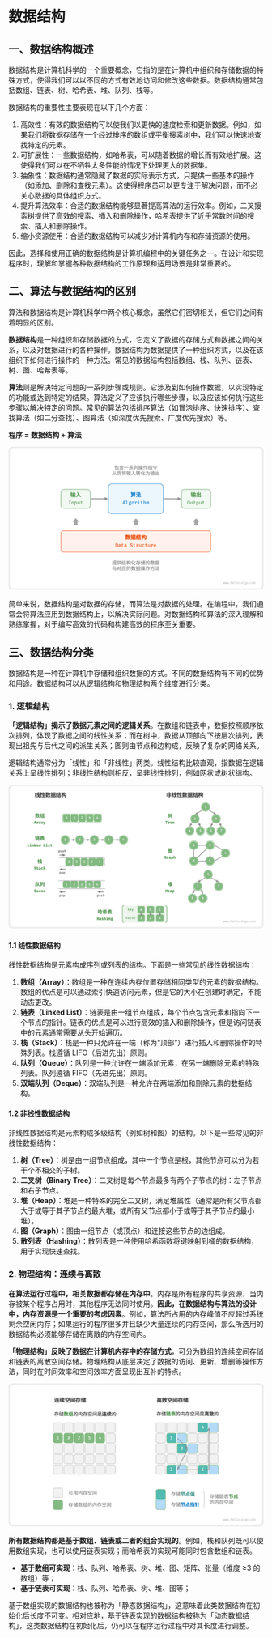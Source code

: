 # 数据结构

## 一、数据结构概述

数据结构是计算机科学的一个重要概念，它指的是在计算机中组织和存储数据的特殊方式，使得我们可以以不同的方式有效地访问和修改这些数据。数据结构通常包括数组、链表、树、哈希表、堆、队列、栈等。

数据结构的重要性主要表现在以下几个方面：

1. 高效性：有效的数据结构可以使我们以更快的速度检索和更新数据。例如，如果我们将数据存储在一个经过排序的数组或平衡搜索树中，我们可以快速地查找特定的元素。
2. 可扩展性：一些数据结构，如哈希表，可以随着数据的增长而有效地扩展。这使得我们可以在不牺牲太多性能的情况下处理更大的数据集。
3. 抽象性：数据结构通常隐藏了数据的实际表示方式，只提供一些基本的操作（如添加、删除和查找元素）。这使得程序员可以更专注于解决问题，而不必关心数据的具体组织方式。
4. 提升算法效率：合适的数据结构能够显著提高算法的运行效率。例如，二叉搜索树提供了高效的搜索、插入和删除操作，哈希表提供了近乎常数时间的搜索、插入和删除操作。
5. 缩小资源使用：合适的数据结构可以减少对计算机内存和存储资源的使用。

因此，选择和使用正确的数据结构是计算机编程中的关键任务之一。在设计和实现程序时，理解和掌握各种数据结构的工作原理和适用场景是非常重要的。

## 二、算法与数据结构的区别

算法和数据结构是计算机科学中两个核心概念，虽然它们密切相关，但它们之间有着明显的区别。

**数据结构**是一种组织和存储数据的方式，它定义了数据的存储方式和数据之间的关系，以及对数据进行的各种操作。数据结构为数据提供了一种组织方式，以及在该组织下如何进行操作的一种方法。常见的数据结构包括数组、栈、队列、链表、树、图、哈希表等。

**算法**则是解决特定问题的一系列步骤或规则。它涉及到如何操作数据，以实现特定的功能或达到特定的结果。算法定义了应该执行哪些步骤，以及应该如何执行这些步骤以解决特定的问题。常见的算法包括排序算法（如冒泡排序、快速排序）、查找算法（如二分查找）、图算法（如深度优先搜索、广度优先搜索）等。

**程序 = 数据结构 + 算法**

![数据结构与算法的关系](https://raw.githubusercontent.com/sanmaomashi/Salute_DataStructure/main/img/4.png)

简单来说，数据结构是对数据的存储，而算法是对数据的处理。在编程中，我们通常会将算法应用到数据结构上，以解决实际问题。对数据结构和算法的深入理解和熟练掌握，对于编写高效的代码和构建高效的程序至关重要。

## 三、数据结构分类

数据结构是一种在计算机中存储和组织数据的方式。不同的数据结构有不同的优势和用途。数据结构可以从逻辑结构和物理结构两个维度进行分类。

### 1. 逻辑结构

**「逻辑结构」揭示了数据元素之间的逻辑关系**。在数组和链表中，数据按照顺序依次排列，体现了数据之间的线性关系；而在树中，数据从顶部向下按层次排列，表现出祖先与后代之间的派生关系；图则由节点和边构成，反映了复杂的网络关系。

逻辑结构通常分为「线性」和「非线性」两类。线性结构比较直观，指数据在逻辑关系上呈线性排列；非线性结构则相反，呈非线性排列，例如网状或树状结构。

![线性与非线性数据结构](https://raw.githubusercontent.com/sanmaomashi/Salute_DataStructure/main/img/19.png)

#### 1.1 线性数据结构

线性数据结构是元素构成序列或列表的结构。下面是一些常见的线性数据结构：

1. **数组（Array）**：数组是一种在连续内存位置存储相同类型的元素的数据结构。数组的优点是可以通过索引快速访问元素，但是它的大小在创建时确定，不能动态更改。
2. **链表（Linked List）**：链表是由一组节点组成，每个节点包含元素和指向下一个节点的指针。链表的优点是可以进行高效的插入和删除操作，但是访问链表中的元素通常需要从头开始遍历。
3. **栈（Stack）**：栈是一种只允许在一端（称为“顶部”）进行插入和删除操作的特殊列表。栈遵循 LIFO（后进先出）原则。
4. **队列（Queue）**：队列是一种允许在一端添加元素，在另一端删除元素的特殊列表。队列遵循 FIFO（先进先出）原则。
5. **双端队列（Deque）**：双端队列是一种允许在两端添加和删除元素的数据结构。

#### 1.2 非线性数据结构

非线性数据结构是元素构成多级结构（例如树和图）的结构。以下是一些常见的非线性数据结构：

1. **树（Tree）**：树是由一组节点组成，其中一个节点是根，其他节点可以分为若干个不相交的子树。
2. **二叉树（Binary Tree）**：二叉树是每个节点最多有两个子节点的树：左子节点和右子节点。
3. **堆（Heap）**：堆是一种特殊的完全二叉树，满足堆属性（通常是所有父节点都大于或等于其子节点的最大堆，或所有父节点都小于或等于其子节点的最小堆）。
4. **图（Graph）**：图由一组节点（或顶点）和连接这些节点的边组成。
5. **散列表（Hashing）**：散列表是一种使用哈希函数将键映射到桶的数据结构，用于实现快速查找。

### 2. 物理结构：连续与离散

**在算法运行过程中，相关数据都存储在内存中**。内存是所有程序的共享资源，当内存被某个程序占用时，其他程序无法同时使用。**因此，在数据结构与算法的设计中，内存资源是一个重要的考虑因素**。例如，算法所占用的内存峰值不应超过系统剩余空闲内存；如果运行的程序很多并且缺少大量连续的内存空间，那么所选用的数据结构必须能够存储在离散的内存空间内。

**「物理结构」反映了数据在计算机内存中的存储方式**，可分为数组的连续空间存储和链表的离散空间存储。物理结构从底层决定了数据的访问、更新、增删等操作方法，同时在时间效率和空间效率方面呈现出互补的特点。

![连续空间存储与离散空间存储](https://raw.githubusercontent.com/sanmaomashi/Salute_DataStructure/main/img/11.png)

**所有数据结构都是基于数组、链表或二者的组合实现的**。例如，栈和队列既可以使用数组实现，也可以使用链表实现；而哈希表的实现可能同时包含数组和链表。

- **基于数组可实现**：栈、队列、哈希表、树、堆、图、矩阵、张量（维度 ≥3 的数组）等；
- **基于链表可实现**：栈、队列、哈希表、树、堆、图等；

基于数组实现的数据结构也被称为「静态数据结构」，这意味着此类数据结构在初始化后长度不可变。相对应地，基于链表实现的数据结构被称为「动态数据结构」，这类数据结构在初始化后，仍可以在程序运行过程中对其长度进行调整。
